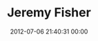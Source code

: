 ---
title: "Jeremy Fisher"
date: 2012-07-06 21:40:31 00:00
permalink: /jeremyhfisher
twitter: "jeremyhfisher"
likes: [1045]
id: 1155
gravatar: "http://www.gravatar.com/avatar/28849795085ef95ac87defd3e7e56b4e"
---